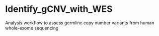 # Identify_gCNV_with_WES
Analysis workflow to assess germline copy number variants from human whole-exome sequencing
